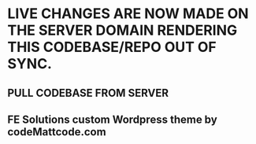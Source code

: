# LIVE CHANGES ARE NOW MADE ON THE SERVER DOMAIN RENDERING THIS CODEBASE/REPO OUT OF SYNC.
## PULL CODEBASE FROM SERVER 

## FE Solutions custom Wordpress theme by codeMattcode.com
